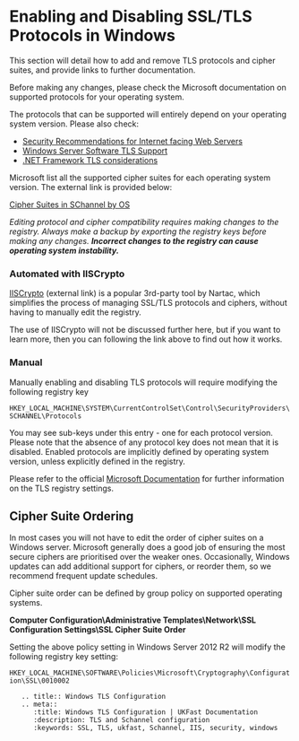 # Enabling and Disabling SSL/TLS Protocols in Windows
This section will detail how to add and remove TLS protocols and cipher suites, and provide links to further documentation.

Before making any changes, please check the Microsoft documentation on supported protocols for your operating system.

The protocols that can be supported will entirely depend on your operating system version.
Please also check:
* [Security Recommendations for Internet facing Web Servers](/operatingsystems/windows/tlsandschannel/webserverrecommendations)
* [Windows Server Software TLS Support](/operatingsystems/windows/tlsandschannel/softwareconsiderations)
* [.NET Framework TLS considerations](/operatingsystems/windows/tlsandschannel/dotnetsettings)

Microsoft list all the supported cipher suites for each operating system version. The external link is provided below:

[Cipher Suites in SChannel by OS](https://msdn.microsoft.com/en-us/library/windows/desktop/aa374757(v=vs.85).aspx)

_Editing protocol and cipher compatibility requires making changes to the registry. Always make a backup by exporting the registry keys before making any changes. **Incorrect changes to the registry can cause operating system instability.**_

### Automated with IISCrypto
[IISCrypto](https://www.nartac.com/Products/IISCrypto) (external link) is a popular 3rd-party tool by Nartac, which simplifies the process of managing SSL/TLS protocols and ciphers, without having to manually edit the registry.

The use of IISCrypto will not be discussed further here, but if you want to learn more, then you can following the link above to find out how it works.

### Manual

Manually enabling and disabling TLS protocols will require modifying the following registry key

`HKEY_LOCAL_MACHINE\SYSTEM\CurrentControlSet\Control\SecurityProviders\SCHANNEL\Protocols`

You may see sub-keys under this entry - one for each protocol version. Please note that the absence of any protocol key does not mean that it is disabled. Enabled protocols are implicitly defined by operating system version, unless explicitly defined in the registry.

Please refer to the official [Microsoft Documentation](https://docs.microsoft.com/en-us/windows-server/security/tls/tls-registry-settings) for further information on the TLS registry settings.



## Cipher Suite Ordering

In most cases you will not have to edit the order of cipher suites on a Windows server. Microsoft generally does a good job of ensuring the most secure ciphers are prioritised over the weaker ones. Occasionally, Windows updates can add additional support for ciphers, or reorder them, so we recommend frequent update schedules.


Cipher suite order can be defined by group policy on supported operating systems.

**Computer Configuration\Administrative Templates\Network\SSL Configuration Settings\SSL Cipher Suite Order**

Setting the above policy setting in Windows Server 2012 R2 will modify the following registry key setting:

`HKEY_LOCAL_MACHINE\SOFTWARE\Policies\Microsoft\Cryptography\Configuration\SSL\0010002`

```eval_rst
   .. title:: Windows TLS Configuration
   .. meta::
      :title: Windows TLS Configuration | UKFast Documentation
      :description: TLS and Schannel configuration
      :keywords: SSL, TLS, ukfast, Schannel, IIS, security, windows
```
